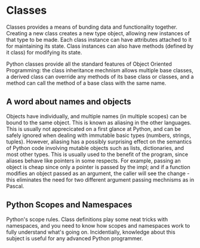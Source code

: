 # Classes

Classes provides a means of bunding data and functionality together. Creating a new class creates a new type object, allowing new instances of that type to be made. Each class instance can have attributes attached to it for maintaining its state. Class instances can also have methods (defined by it class) for modifying its state.

Python classes provide all the standard features of Object Oriented Programming: the class inheritance mechnism allows multiple base classes, a derived class can override any methods of its base class or classes, and a method can call the method of a base class with the same name.

## A word about names and objects

Objects have individually, and multiple names (in multiple scopes)  can be bound to the same object. This is known as aliasing in the other languages. This is usually not apprecicated on a first glance at Python, and can be safely ignored when dealing with immutable basic types (numbers, strings, tuples). However, aliasing has a possibly surprising effect on the semantics of Python code involving mutable objects such as lists, dictionaries, and most other types. This is usually used to the benefit of the program, since aliases behave like pointers in some respects. For example, passing an object is cheap since only a pointer is passed by the impl; and if a function modifies an object passed as an argument, the caller will see the change - this eliminates the need for two different argument passing mechnisms as in Pascal.

## Python Scopes and Namespaces

Python's scope rules. Class definitions play some neat tricks with namespaces, and you need to know how scopes and namespaces work to fully understand what's going on. Incidentially, knowledge about this subject is useful for any advanced Python programmer.
